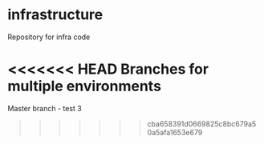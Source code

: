# infrastructure
Repository for infra code

<<<<<<< HEAD
Branches for multiple environments
=======
Master branch - test 3
>>>>>>> cba658391d0669825c8bc679a50a5afa1653e679
